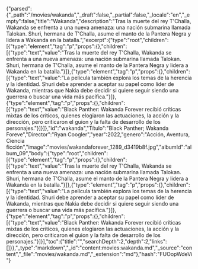 {"parsed":{"_path":"/movies/wakanda","_draft":false,"_partial":false,"_locale":"en","_empty":false,"title":"Wakanda","description":"Tras la muerte del rey T'Challa, Wakanda se enfrenta a una nueva amenaza: una nación submarina llamada Talokan. Shuri, hermana de T'Challa, asume el manto de la Pantera Negra y lidera a Wakanda en la batalla.","excerpt":{"type":"root","children":[{"type":"element","tag":"p","props":{},"children":[{"type":"text","value":"Tras la muerte del rey T'Challa, Wakanda se enfrenta a una nueva amenaza: una nación submarina llamada Talokan. Shuri, hermana de T'Challa, asume el manto de la Pantera Negra y lidera a Wakanda en la batalla."}]},{"type":"element","tag":"p","props":{},"children":[{"type":"text","value":"La película también explora los temas de la herencia y la identidad. Shuri debe aprender a aceptar su papel como líder de Wakanda, mientras que Nakia debe decidir si quiere seguir siendo una guerrera o buscar una vida más pacífica."}]},{"type":"element","tag":"p","props":{},"children":[{"type":"text","value":"Black Panther: Wakanda Forever recibió críticas mixtas de los críticos, quienes elogiaron las actuaciones, la acción y la dirección, pero criticaron el guion y la falta de desarrollo de los personajes."}]}]},"id":"wakanda","Título":"Black Panther; Wakanda Foreve","Director":"Ryan Coogler","year":2022,"genero":"Acción, Aventura, Ciencia ficción","image":"movies/wakandaforever_1289_d3419b8f.jpg","albumId":"album_09","body":{"type":"root","children":[{"type":"element","tag":"p","props":{},"children":[{"type":"text","value":"Tras la muerte del rey T'Challa, Wakanda se enfrenta a una nueva amenaza: una nación submarina llamada Talokan. Shuri, hermana de T'Challa, asume el manto de la Pantera Negra y lidera a Wakanda en la batalla."}]},{"type":"element","tag":"p","props":{},"children":[{"type":"text","value":"La película también explora los temas de la herencia y la identidad. Shuri debe aprender a aceptar su papel como líder de Wakanda, mientras que Nakia debe decidir si quiere seguir siendo una guerrera o buscar una vida más pacífica."}]},{"type":"element","tag":"p","props":{},"children":[{"type":"text","value":"Black Panther: Wakanda Forever recibió críticas mixtas de los críticos, quienes elogiaron las actuaciones, la acción y la dirección, pero criticaron el guion y la falta de desarrollo de los personajes."}]}],"toc":{"title":"","searchDepth":2,"depth":2,"links":[]}},"_type":"markdown","_id":"content:movies:wakanda.md","_source":"content","_file":"movies/wakanda.md","_extension":"md"},"hash":"FUOopWdeVi"}